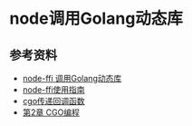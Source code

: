 # node调用Golang动态库

## 参考资料

- [node-ffi 调用Golang动态库](https://blog.csdn.net/qq_22656473/article/details/106526584)
- [node-ffi使用指南](https://zhuanlan.zhihu.com/p/40526242)
- [cgo传递回调函数](https://monkeywie.cn/2021/04/26/cgo-pass-callback/)
- [第2章 CGO编程](https://books.studygolang.com/advanced-go-programming-book/ch2-cgo/readme.html)
